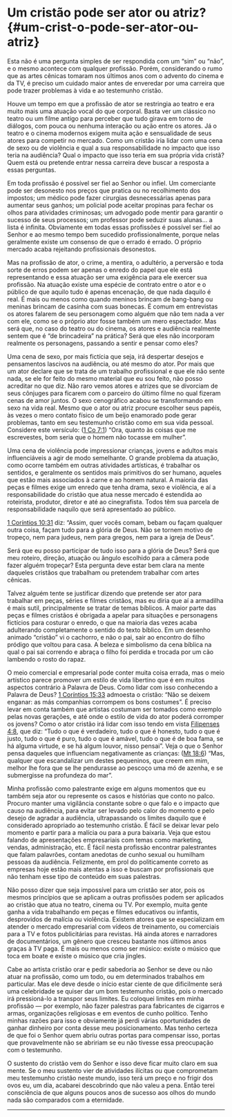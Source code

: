 # Um cristão pode ser ator ou atriz? {#um-crist-o-pode-ser-ator-ou-atriz}

Esta não é uma pergunta simples de ser respondida com um “sim” ou “não”, e o mesmo acontece com qualquer profissão. Porém, considerando o rumo que as artes cênicas tomaram nos últimos anos com o advento do cinema e da TV, é preciso um cuidado maior antes de enveredar por uma carreira que pode trazer problemas à vida e ao testemunho cristão.

Houve um tempo em que a profissão de ator se restringia ao teatro e era muito mais uma atuação vocal do que corporal. Basta ver um clássico no teatro ou um filme antigo para perceber que tudo girava em torno de diálogos, com pouca ou nenhuma interação ou ação entre os atores. Já o teatro e o cinema modernos exigem muita ação e sensualidade de seus atores para competir no mercado. Como um cristão iria lidar com uma cena de sexo ou de violência e qual a sua responsabilidade no impacto que isso teria na audiência? Qual o impacto que isso teria em sua própria vida cristã? Quem está ou pretende entrar nessa carreira deve buscar a resposta a essas perguntas.

Em toda profissão é possível ser fiel ao Senhor ou infiel. Um comerciante pode ser desonesto nos preços que pratica ou no recolhimento dos impostos; um médico pode fazer cirurgias desnecessárias apenas para aumentar seus ganhos; um policial pode aceitar propinas para fechar os olhos para atividades criminosas; um advogado pode mentir para garantir o sucesso de seus processos; um professor pode seduzir suas alunas... a lista é infinita. Obviamente em todas essas profissões é possível ser fiel ao Senhor e ao mesmo tempo bem sucedido profissionalmente, porque nelas geralmente existe um consenso de que o errado é errado. O próprio mercado acaba rejeitando profissionais desonestos.

Mas na profissão de ator, o crime, a mentira, o adultério, a perversão e toda sorte de erros podem ser apenas o enredo do papel que ele está representando e essa atuação ser uma exigência para ele exercer sua profissão. Na atuação existe uma espécie de contrato entre o ator e o público de que aquilo tudo é apenas encenação, de que nada daquilo é real. É mais ou menos como quando meninos brincam de bang-bang ou meninas brincam de casinha com suas bonecas. É comum em entrevistas os atores falarem de seu personagem como alguém que não tem nada a ver com ele, como se o próprio ator fosse também um mero espectador. Mas será que, no caso do teatro ou do cinema, os atores e audiência realmente sentem que é “de brincadeira” na prática? Será que eles não incorporam realmente os personagens, passando a sentir e pensar como eles?

Uma cena de sexo, por mais fictícia que seja, irá despertar desejos e pensamentos lascivos na audiência, ou até mesmo do ator. Por mais que um ator declare que se trata de um trabalho profissional e que ele não sente nada, se ele for feito do mesmo material que eu sou feito, não posso acreditar no que diz. Não raro vemos atores e atrizes que se divorciam de seus cônjuges para ficarem com o parceiro do último filme no qual fizeram cenas de amor juntos. O sexo cenográfico acabou se transformando em sexo na vida real. Mesmo que o ator ou atriz procure escolher seus papéis, às vezes o mero contato físico de um beijo enamorado pode gerar problemas, tanto em seu testemunho cristão como em sua vida pessoal. Considere este versículo: ([1 Co 7:1](http://bibliaonline.com.br/acf/1co/7/1)) “Ora, quanto às coisas que me escrevestes, bom seria que o homem não tocasse em mulher”.

Uma cena de violência pode impressionar crianças, jovens e adultos mais influenciáveis a agir de modo semelhante. O grande problema da atuação, como ocorre também em outras atividades artísticas, é trabalhar os sentidos, e geralmente os sentidos mais primitivos do ser humano, aqueles que estão mais associados à carne e ao homem natural. A maioria das peças e filmes exige um enredo que tenha drama, sexo e violência, e aí a responsabilidade do cristão que atua nesse mercado é estendida ao roteirista, produtor, diretor e até ao cinegrafista. Todos têm sua parcela de responsabilidade naquilo que será apresentado ao público.

[1 Coríntios 10:31](http://bibliaonline.com.br/acf/1co/10/31) diz: “Assim, quer vocês comam, bebam ou façam qualquer outra coisa, façam tudo para a glória de Deus. Não se tornem motivo de tropeço, nem para judeus, nem para gregos, nem para a igreja de Deus”.

Será que eu posso participar de tudo isso para a glória de Deus? Será que meu roteiro, direção, atuação ou ângulo escolhido para a câmera pode fazer alguém tropeçar? Esta pergunta deve estar bem clara na mente daqueles cristãos que trabalham ou pretendem trabalhar com artes cênicas.

Talvez alguém tente se justificar dizendo que pretende ser ator para trabalhar em peças, séries e filmes cristãos, mas eu diria que aí a armadilha é mais sutil, principalmente se tratar de temas bíblicos. A maior parte das peças e filmes cristãos é obrigada a apelar para situações e personagens fictícios para costurar o enredo, o que na maioria das vezes acaba adulterando completamente o sentido do texto bíblico. Em um desenho animado “cristão” vi o cachorro, e não o pai, sair ao encontro do filho pródigo que voltou para casa. A beleza e simbolismo da cena bíblica na qual o pai sai correndo e abraça o filho foi perdida e trocada por um cão lambendo o rosto do rapaz.

O meio comercial e empresarial pode conter muita coisa errada, mas o meio artístico parece promover um estilo de vida libertino que é em muitos aspectos contrário à Palavra de Deus. Como lidar com isso conhecendo a Palavra de Deus? [1 Coríntios 15:33](http://bibliaonline.com.br/acf/1co/15/33) admoesta o cristão: “Não se deixem enganar: as más companhias corrompem os bons costumes”. É preciso levar em conta também que artistas costumam ser tomados como exemplo pelas novas gerações, e até onde o estilo de vida do ator poderá corromper os jovens? Como o ator cristão irá lidar com isso tendo em vista [Filipenses 4:8](http://bibliaonline.com.br/acf/fp/4/8), que diz: “Tudo o que é verdadeiro, tudo o que é honesto, tudo o que é justo, tudo o que é puro, tudo o que é amável, tudo o que é de boa fama, se há alguma virtude, e se há algum louvor, nisso pensai”. Veja o que o Senhor pensa daqueles que influenciam negativamente as crianças: ([Mt 18:6](http://bibliaonline.com.br/acf/mt/18/6)) “Mas, qualquer que escandalizar um destes pequeninos, que creem em mim, melhor lhe fora que se lhe pendurasse ao pescoço uma mó de azenha, e se submergisse na profundeza do mar”.

Minha profissão como palestrante exige em alguns momentos que eu também seja ator ou represente os casos e histórias que conto no palco. Procuro manter uma vigilância constante sobre o que falo e o impacto que causo na audiência, para evitar ser levado pelo calor do momento e pelo desejo de agradar a audiência, ultrapassando os limites daquilo que é considerado apropriado ao testemunho cristão. É fácil se deixar levar pelo momento e partir para a malícia ou para a pura baixaria. Veja que estou falando de apresentações empresariais com temas como marketing, vendas, administração, etc. É fácil nesta profissão encontrar palestrantes que falam palavrões, contam anedotas de cunho sexual ou humilham pessoas da audiência. Felizmente, em prol do politicamente correto as empresas hoje estão mais atentas a isso e buscam por profissionais que não tenham esse tipo de conteúdo em suas palestras.

Não posso dizer que seja impossível para um cristão ser ator, pois os mesmos princípios que se aplicam a outras profissões podem ser aplicados ao cristão que atua no teatro, cinema ou TV. Por exemplo, muita gente ganha a vida trabalhando em peças e filmes educativos ou infantis, desprovidos de malícia ou violência. Existem atores que se especializam em atender o mercado empresarial com vídeos de treinamento, ou comerciais para a TV e fotos publicitárias para revistas. Há ainda atores e narradores de documentários, um gênero que cresceu bastante nos últimos anos graças à TV paga. É mais ou menos como ser músico: existe o músico que toca em boate e existe o músico que cria jingles.

Cabe ao artista cristão orar e pedir sabedoria ao Senhor se deve ou não atuar na profissão, como um todo, ou em determinados trabalhos em particular. Mas ele deve desde o início estar ciente de que dificilmente será uma celebridade se quiser dar um bom testemunho cristão, pois o mercado irá pressioná-lo a transpor seus limites. Eu coloquei limites em minha profissão — por exemplo, não fazer palestras para fabricantes de cigarros e armas, organizações religiosas e em eventos de cunho político. Tenho minhas razões para isso e obviamente já perdi várias oportunidades de ganhar dinheiro por conta desse meu posicionamento. Mas tenho certeza de que foi o Senhor quem abriu outras portas para compensar isso, portas que provavelmente não se abririam se eu não tivesse essa preocupação com o testemunho.

O sustento do cristão vem do Senhor e isso deve ficar muito claro em sua mente. Se o meu sustento vier de atividades ilícitas ou que comprometam meu testemunho cristão neste mundo, isso terá um preço e no frigir dos ovos eu, um dia, acabarei descobrindo que não valeu a pena. Então terei consciência de que alguns poucos anos de sucesso aos olhos do mundo nada são comparados com a eternidade.

*****